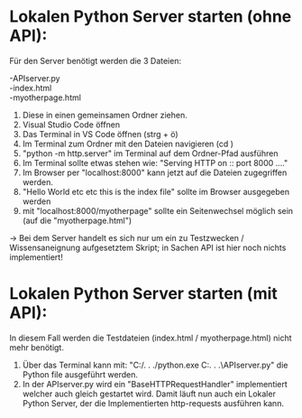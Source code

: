 # Lokalen Python Server starten (ohne API):

Für den Server benötigt werden die 3 Dateien:  

-APIserver.py  
-index.html  
-myotherpage.html  

1) Diese in einen gemeinsamen Ordner ziehen.
2) Visual Studio Code öffnen
3) Das Terminal in VS Code öffnen (strg + ö)
4) Im Terminal zum Ordner mit den Dateien navigieren (cd <pfad>)
5) "python -m http.server" im Terminal auf dem Ordner-Pfad ausführen
6) Im Terminal sollte etwas stehen wie: "Serving HTTP on :: port 8000 ...."
7) Im Browser per "localhost:8000" kann jetzt auf die Dateien zugegriffen werden.
8) "Hello World etc etc this is the index file" sollte im Browser ausgegeben werden
9) mit "localhost:8000/myotherpage" sollte ein Seitenwechsel möglich sein (auf die "myotherpage.html")
  
 -> Bei dem Server handelt es sich nur um ein zu Testzwecken / Wissensaneignung aufgesetztem Skript; in Sachen API ist hier noch nichts implementiert! 

  
 # Lokalen Python Server starten (mit API):
  
  In diesem Fall werden die Testdateien (index.html / myotherpage.html) nicht mehr benötigt.
  
  1) Über das Terminal kann mit:  "C:/. . ./python.exe C:\. . .\APIserver.py" die Python file ausgeführt werden.
  2) In der APIserver.py wird ein "BaseHTTPRequestHandler" implementiert welcher auch gleich gestartet wird.
  Damit läuft nun auch ein Lokaler Python Server, der die Implementierten http-requests ausführen kann. 
